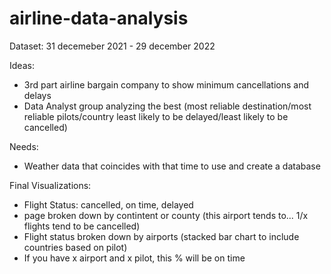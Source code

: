 # airline-data-analysis
Dataset: 31 decemeber 2021 - 29 december 2022

Ideas:
* 3rd part airline bargain company to show minimum cancellations and delays
* Data Analyst group analyzing the best (most reliable destination/most reliable pilots/country least likely to be delayed/least likely to be cancelled) 

Needs: 
* Weather data that coincides with that time to use and create a database

Final Visualizations: 
* Flight Status: cancelled, on time, delayed
* page broken down by contintent or county (this airport tends to... 1/x flights tend to be cancelled)
* Flight status broken down by airports (stacked bar chart to include countries based on pilot)
* If you have x airport and x pilot, this % will be on time 